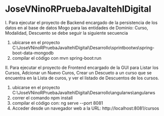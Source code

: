# JoseVNinoRPruebaJavaItehlDigital
I. Para ejecutar el proyecto de Backend encargado de la persistencia de los datos en al base de datos Mogo para las entidades de Dominio: Curso, Modalidad, Descuento
se debe seguir la siguiente secuencia
1. ubicarse en el proyecto C:\JoseVNinoRPruebaJavaItehlDigital\Desarrollo\sprintbootws\spring-boot-data-mongodb
2. compilar el código con mvn spring-boot:run

II. Para ejecutar el proyecto de Frontend encargado de la GUI para Listar los Cursos, Adcionar un Nuevo Curos, Crear un Descueto a un curso 
que se encuentra en la Lista de curos, y ver el listado de Descuentos de los cursos.
1. ubicarse en el proyecto C:\JoseVNinoRPruebaJavaItehlDigital\Desarrollo\angularws\angularws
2. correr el comando npm install 
3. compilar el código con: ng serve --port 8081
4. Acceder desde un navegador web a la URL: http://localhost:8081/cursos

